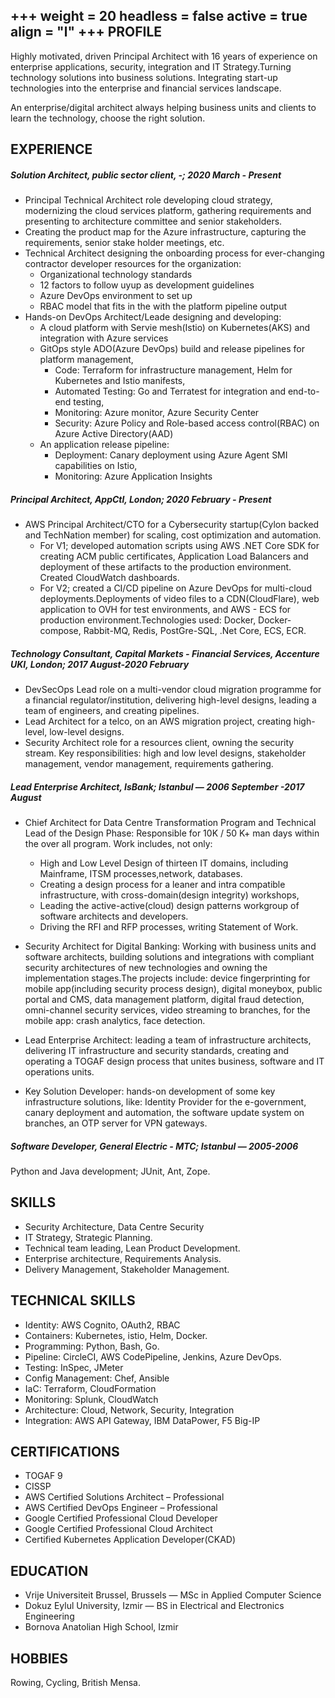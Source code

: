 +++
weight = 20
headless = false
active = true
align = "l"
+++
PROFILE
-----
Highly motivated, driven Principal Architect with 16 years of experience on enterprise applications, security, integration and IT Strategy.Turning technology solutions into business solutions. Integrating start-up technologies into the enterprise and financial services landscape.

An enterprise/digital architect always helping business units and clients to learn the technology, choose the right solution.

EXPERIENCE 
---
##### Solution Architect, public sector client, -; 2020 March - Present
+ Principal Technical Architect role developing cloud strategy, modernizing the cloud services platform, gathering requirements and presenting to architecture committee and senior stakeholders.
+ Creating the product map for the Azure infrastructure, capturing the requirements, senior stake holder meetings, etc.
+ Technical Architect designing the onboarding process for ever-changing contractor developer resources for the organization:
  + Organizational technology standards
  + 12 factors to follow uyup as development guidelines
  + Azure DevOps environment to set up
  + RBAC model that fits in the with the platform pipeline output
+ Hands-on DevOps Architect/Leade designing and developing:
  + A cloud platform with Servie mesh(Istio) on Kubernetes(AKS) and integration with Azure services
  + GitOps style ADO(Azure DevOps) build and release pipelines for platform management,
    + Code: Terraform for infrastructure management, Helm for Kubernetes and Istio manifests,
    + Automated Testing: Go and Terratest for integration and end-to-end testing,
    + Monitoring: Azure monitor, Azure Security Center
    + Security: Azure Policy and Role-based access control(RBAC) on Azure Active Directory(AAD)
  + An application release pipeline:
    + Deployment: Canary deployment using Azure Agent SMI capabilities on Istio,
    + Monitoring: Azure Application Insights
  
##### Principal Architect, AppCtl, London; 2020 February - Present

+ AWS Principal Architect/CTO for a Cybersecurity startup(Cylon backed and TechNation member) for scaling, cost optimization and automation. 
  + For V1; developed automation scripts using AWS .NET Core SDK for creating ACM public certificates, Application Load Balancers and deployment of these artifacts to the production environment. Created CloudWatch dashboards.
  + For V2; created a CI/CD pipeline on Azure DevOps for multi-cloud deployments.Deployments of video files to a CDN(CloudFlare), web application to OVH for test environments, and AWS - ECS for production environment.Technologies used: Docker, Docker-compose, Rabbit-MQ, Redis, PostGre-SQL, .Net Core, ECS, ECR.

##### Technology Consultant, Capital Markets - Financial Services, Accenture UKI, London; 2017 August-2020 February

+ DevSecOps Lead role on a multi-vendor cloud migration programme for a financial regulator/institution, delivering high-level designs, leading a team of engineers, and creating pipelines.
+ Lead Architect for a telco, on an AWS migration project, creating high-level, low-level designs.
+ Security Architect role for a resources client, owning the security stream. Key responsibilities: high and low level designs, stakeholder management, vendor management, requirements gathering.

##### Lead Enterprise Architect, IsBank; Istanbul — 2006 September -2017 August

+ Chief Architect for Data Centre Transformation Program and Technical Lead of the Design Phase: Responsible for 10K / 50 K+ man days within the over all program. Work includes, not only:
  + High and Low Level Design of thirteen IT domains, including Mainframe, ITSM processes,network, databases.
  + Creating a design process for a leaner and intra compatible infrastructure, with cross-domain(design integrity) workshops,
  + Leading the active-active(cloud) design patterns workgroup of software architects and developers.
  + Driving the RFI and RFP processes, writing Statement of Work.
  
+ Security Architect for Digital Banking: Working with business units and software architects, building solutions and integrations with compliant security architectures of new technologies and owning the implementation stages.The projects include: device fingerprinting for mobile app(including security process design), digital moneybox, public portal and CMS, data management platform, digital fraud detection, omni-channel security services, video streaming to branches, for the mobile app: crash analytics, face detection.

+ Lead Enterprise Architect: leading a team of infrastructure architects, delivering IT infrastructure and security standards, creating and operating a TOGAF design process that unites business, software and IT operations units.
  
+ Key Solution Developer: hands-on development of some key infrastructure solutions, like: Identity Provider for the e-government, canary deployment and automation, the software update system on branches, an OTP server for VPN gateways.
  
##### Software Developer, General Electric - MTC; Istanbul — 2005-2006
Python and Java development; JUnit, Ant, Zope.

SKILLS
---
+ Security Architecture,  Data Centre Security
+ IT Strategy, Strategic Planning.
+ Technical team leading, Lean Product Development.
+ Enterprise architecture, Requirements Analysis.
+ Delivery Management, Stakeholder Management.
 
TECHNICAL SKILLS
---
+ Identity: AWS Cognito, OAuth2, RBAC
+ Containers: Kubernetes, istio, Helm, Docker.
+ Programming: Python, Bash, Go.
+ Pipeline: CircleCI, AWS CodePipeline, Jenkins, Azure DevOps.
+ Testing: InSpec, JMeter
+ Config Management: Chef, Ansible
+ IaC: Terraform, CloudFormation
+ Monitoring: Splunk, CloudWatch
+ Architecture: Cloud, Network, Security, Integration
+ Integration: AWS API Gateway, IBM DataPower, F5 Big-IP


CERTIFICATIONS
---
+ TOGAF 9
+ CISSP
+ AWS Certified Solutions Architect – Professional
+ AWS Certified DevOps Engineer – Professional
+ Google Certified Professional Cloud Developer
+ Google Certified Professional Cloud Architect
+ Certified Kubernetes Application Developer(CKAD)

EDUCATION
---
+ Vrije Universiteit Brussel, Brussels  — MSc in Applied Computer Science
+ Dokuz Eylul University, Izmir — BS in Electrical and Electronics Engineering
+ Bornova Anatolian High School, Izmir
  
HOBBIES
---
Rowing, Cycling, British Mensa.
